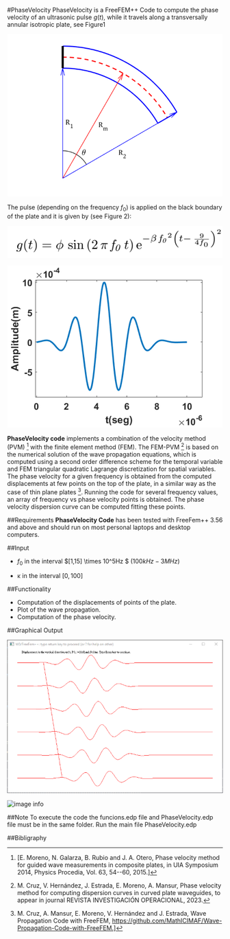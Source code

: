 #PhaseVelocity
PhaseVelocity is a FreeFEM++ Code to compute the phase velocity of an ultrasonic pulse $g(t)$, while it travels along a transversally annular isotropic plate, see Figure1

![image info](./graficos_curva/sectorcircular.png "Figure 1: Annular isotropic plate")

The pulse (depending on the frequency $f_0$) is applied on the black boundary of the plate and it is given by (see Figure 2):

![image info](./graficos_curva/equ1.png)

![image info](./graficos_curva/pulse_new.png "Figure 2: Pulse")

**PhaseVelocity code** implements a combination of the velocity method (PVM) [^1] with the finite element method (FEM). The FEM-PVM [^2]  is based on the numerical solution of the wave propagation equations, which is computed using a second order difference scheme for the temporal variable and FEM triangular quadratic Lagrange discretization for spatial variables. The phase velocity for a given frequency is obtained from the computed displacements at few points on the top of the plate, in a similar way as the case of thin plane plates [^3]. 
Running the code for several frequency values, an array of frequency vs phase velocity points is obtained. The phase velocity dispersion curve can be computed fitting these points.  

##Requirements
**PhaseVelocity Code** has been tested with FreeFem++ 3.56 and above and should run on most personal laptops and desktop computers.

##Input

- $f_0$ in the interval $[1,15] \times 10^5Hz $ $(100kHz - 3MHz)$

- &kappa; in the interval $[0,100]$  

##Functionality
- Computation of the displacements of points of the plate.
- Plot of the wave propagation.
- Computation of the phase velocity.

##Graphical Output

![image info](./graficos_curva/curvas_policia.png "Figure3: Vertical displacements of 6 selected points on the top of the plate")

![image info](./graficos_curva/wave_propagation_cuve.png "Figure 4. Deformation of the curved steel plate for a fixed time
after emitting a pulse. Colors correspond to the intensity of the norm
of the displacement field.")

##Note
To execute the code the funcions.edp file and PhaseVelocity.edp file must be in the same folder. Run the main file PhaseVelocity.edp


##Bibligraphy
[^1]: [E. Moreno, N. Galarza, B. Rubio and J. A. Otero, Phase velocity method for guided wave measurements in composite plates, in UIA Symposium 2014, Physics Procedia, Vol. 63,  54--60, 2015.]
[^2]: M. Cruz, V. Hernández,  J. Estrada, E. Moreno, A. Mansur, Phase velocity method for computing dispersion curves in curved  plate waveguides, to appear in journal REVISTA INVESTIGACIÓN OPERACIONAL, 2023.
[^3]: M. Cruz, A. Mansur, E. Moreno, V. Hernández and J. Estrada, Wave Propagation Code with FreeFEM, https://github.com/MathICIMAF/Wave-Propagation-Code-with-FreeFEM.]
